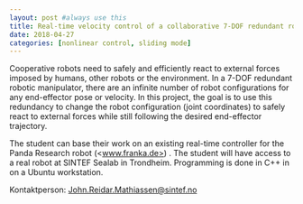 ```yaml
---
layout: post #always use this
title: Real-time velocity control of a collaborative 7-DOF redundant robotic manipulator with reactive avoidance of external forces   #This becomes the title of the page
date: 2018-04-27
categories: [nonlinear control, sliding mode]
---
```


 
Cooperative robots need to safely and efficiently react to external forces imposed by humans, other robots or the environment. In a 7-DOF redundant robotic manipulator, there are an infinite number of robot configurations for any end-effector pose or velocity. In this project, the goal is to use this redundancy to change the robot configuration (joint coordinates) to safely react to external forces while still following the desired end-effector trajectory.
 
The student can base their work on an existing real-time controller for the Panda Research robot (<www.franka.de>) . The student will have access to a real robot at SINTEF Sealab in Trondheim. Programming is done in C++ in on a Ubuntu workstation.

Kontaktperson: John.Reidar.Mathiassen@sintef.no
